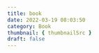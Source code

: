 ```yaml
---
title: book
date: 2022-03-19 08:03:50
category: Book
thumbnail: { thumbnailSrc }
draft: false
---
```

